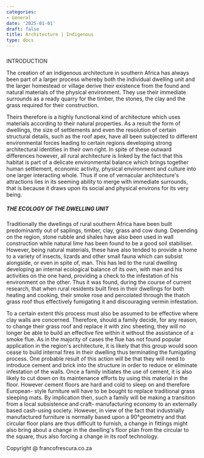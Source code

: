 ```yaml
---
categories:
- General
date: '2025-01-01'
draft: false
title: Architecture | Indigenous
type: docs
---
```


#####   
INTRODUCTION

The creation of an indigenous architecture in southern Africa has always been part of a larger process whereby both the individual dwelling unit and the larger homestead or village derive their existence from the found and natural materials of the physical environment. They use their immediate surrounds as a ready quarry for the timber, the stones, the clay and the grass required for their construction.

Theirs therefore is a highly functional kind of architecture which uses materials according to their natural properties. As a result the form of dwellings, the size of settlements and even the resolution of certain structural details, such as the roof apex, have all been subjected to different environmental forces leading to certain regions developing strong architectural identities in their own right. In spite of these outward differences however, all rural architecture is linked by the fact that this habitat is part of a delicate environmental balance which brings together human settlement, economic activity, physical environment and culture into one larger interacting whole. Thus if one of vernacular architecture's attractions lies in its seeming ability to merge with immediate surrounds, that is because it draws upon its social and physical environs for its very being.

##### THE ECOLOGY OF THE DWELLING UNIT

Traditionally the dwellings of rural southern Africa have been built predominantly out of saplings, timber, clay, grass and cow dung. Depending on the region, stone rubble and shales have also been used in wall construction while natural lime has been found to be a good soil stabiliser. However, being natural materials, these have also tended to provide a home to a variety of insects, lizards and other small fauna which can subsist alongside, or even in spite of, man. This has led to the rural dwelling developing an internal ecological balance of its own, with man and his activities on the one hand, providing a check to the infestation of his environment on the other. Thus it was found, during the course of current research, that when rural residents built fires in their dwellings for both heating and cooking, their smoke rose and percolated through the thatch grass roof thus effectively fumigating it and discouraging vermin infestation.

To a certain extent this process must also be assumed to be effective where clay walls are concerned. Therefore, should a family decide, for any reason, to change their grass roof and replace it with zinc sheeting, they will no longer be able to build an effective fire within it without the assistance of a smoke flue. As in the majority of cases the flue has not found popular application in the region's architecture, it is likely that this group would soon cease to build internal fires in their dwelling thus terminating the fumigating process. One probable result of this action will be that they will need to introduce cement and brick into the structure in order to reduce or eliminate infestation of the walls. Once a family initiates the use of cement, it is also likely to cut down on its maintenance efforts by using this material in the floor. However cement floors are hard and cold to sleep on and therefore European- style furniture will have to be bought to replace traditional grass sleeping mats. By implication then, such a family will be making a transition from a local subsistence and craft- manufacturing economy to an externally based cash-using society. However, in view of the fact that industrially manufactured furniture is normally based upon a 90°geometry and that circular floor plans are thus difficult to furnish, a change in fittings might also bring about a change in the dwelling's floor plan from the circular to the square, thus also forcing a change in its roof technology.

Copyright @ francofrescura.co.za